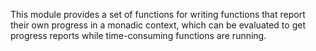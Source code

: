 This module provides a set of functions for writing functions that report their own progress in a monadic context, which can be evaluated to get progress reports while time-consuming functions are running.
